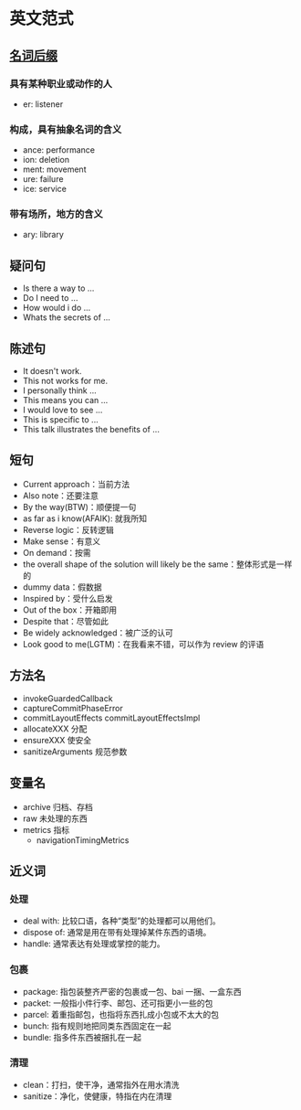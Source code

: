 # 英文范式

## [名词后缀](https://www.hjenglish.com/new/p21804/)

### **具有某种职业或动作的人**

- er: listener

### **构成，具有抽象名词的含义**

- ance: performance
- ion: deletion
- ment: movement
- ure: failure
- ice: service

### **带有场所，地方的含义**

- ary: library

## 疑问句

- Is there a way to ...
- Do I need to ...
- How would i do ...
- Whats the secrets of ...

## 陈述句

- It doesn't work.
- This not works for me.
- I personally think ...
- This means you can ...
- I would love to see ...
- This is specific to ...
- This talk illustrates the benefits of ...

## 短句

- Current approach：当前方法
- Also note：还要注意
- By the way(BTW)：顺便提一句
- as far as i know(AFAIK): 就我所知
- Reverse logic：反转逻辑
- Make sense：有意义
- On demand：按需
- the overall shape of the solution will likely be the same：整体形式是一样的
- dummy data：假数据
- Inspired by：受什么启发
- Out of the box：开箱即用
- Despite that：尽管如此
- Be widely acknowledged：被广泛的认可
- Look good to me(LGTM)：在我看来不错，可以作为 review 的评语

## 方法名

- invokeGuardedCallback
- captureCommitPhaseError
- commitLayoutEffects commitLayoutEffectsImpl
- allocateXXX 分配
- ensureXXX 使安全
- sanitizeArguments 规范参数

## 变量名

- archive 归档、存档
- raw 未处理的东西
- metrics 指标
  - navigationTimingMetrics

## 近义词

### 处理

- deal with: 比较口语，各种“类型”的处理都可以用他们。
- dispose of: 通常是用在带有处理掉某件东西的语境。
- handle: 通常表达有处理或掌控的能力。

### 包裹

- package: 指包装整齐严密的包裹或一包、bai 一捆、一盒东西
- packet: 一般指小件行李、邮包、还可指更小一些的包
- parcel: 着重指邮包，也指将东西扎成小包或不太大的包
- bunch: 指有规则地把同类东西固定在一起
- bundle: 指多件东西被捆扎在一起

### 清理

- clean：打扫，使干净，通常指外在用水清洗
- sanitize：净化，使健康，特指在内在清理
